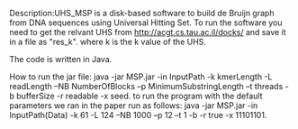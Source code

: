Description:UHS_MSP is a disk-based software to build de Bruijn graph from DNA sequences using Universal Hitting Set.
To run the software you need to get the relvant UHS from http://acgt.cs.tau.ac.il/docks/ and save it in a file as "res_k". where k is the k value of the UHS.

The code is written in Java.

How to run the jar file:
java -jar MSP.jar -in InputPath -k kmerLength -L readLength –NB NumberOfBlocks –p MinimumSubstringLength –t threads -b bufferSize -r
readable -x seed.
to run the program with the default parameters we ran in the paper run as follows:
java -jar MSP.jar -in InputPath(Data) -k 61 -L 124 –NB 1000 –p 12 –t 1 -b -r true -x 11101101.


